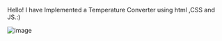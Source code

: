 Hello! I have Implemented a Temperature Converter using html ,CSS and JS.:)

![image](https://user-images.githubusercontent.com/87705437/210839961-6aa87fed-bd3d-40d3-9a7e-f17698abbc1d.gif)
